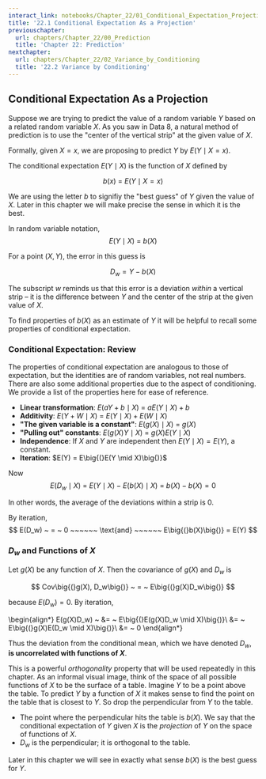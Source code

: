 ```yaml
---
interact_link: notebooks/Chapter_22/01_Conditional_Expectation_Projection.ipynb
title: '22.1 Conditional Expectation As a Projection'
previouschapter:
  url: chapters/Chapter_22/00_Prediction
  title: 'Chapter 22: Prediction'
nextchapter:
  url: chapters/Chapter_22/02_Variance_by_Conditioning
  title: '22.2 Variance by Conditioning'
---
```


## Conditional Expectation As a Projection ##

Suppose we are trying to predict the value of a random variable $Y$ based on a related random variable $X$. As you saw in Data 8, a natural method of prediction is to use the "center of the vertical strip" at the given value of $X$.

Formally, given $X=x$, we are proposing to predict $Y$ by $E(Y \mid X=x)$.

The conditional expectation $E(Y \mid X)$ is the function of $X$ defined by

$$
b(x) ~ = ~ E(Y \mid X = x)
$$

We are using the letter $b$ to signifiy the "best guess" of $Y$ given the value of $X$. Later in this chapter we will make precise the sense in which it is the best. 

In random variable notation,
$$
E(Y \mid X) ~ = ~ b(X)
$$

For a point $(X, Y)$, the error in this guess is

$$
D_w = Y - b(X)
$$

The subscript $w$ reminds us that this error is a deviation *within* a vertical strip – it is the difference between $Y$ and the center of the strip at the given value of $X$.

To find properties of $b(X)$ as an estimate of $Y$ it will be helpful to recall some properties of conditional expectation. 

### Conditional Expectation: Review ###
The properties of conditional expectation are analogous to those of expectation, but the identities are of random variables, not real numbers. There are also some additional properties due to the aspect of conditioning. We provide a list of the properties here for ease of reference.

- **Linear transformation**: $E(aY + b \mid X) ~ = ~ aE(Y \mid X) + b$
- **Additivity**: $E(Y + W \mid X) ~ = ~ E(Y \mid X) + E(W \mid X)$
- **"The given variable is a constant"**: $E(g(X) \mid X) ~ = ~ g(X)$
- **"Pulling out" constants**: $E(g(X)Y \mid X) ~ = ~ g(X)E(Y \mid X)$
- **Independence**: If $X$ and $Y$ are independent then $E(Y \mid X) = E(Y)$, a constant.
- **Iteration**: $E(Y) = E\big{(}E(Y \mid X)\big{)}$

Now
$$
E(D_w \mid X) ~ = ~ E(Y \mid X) - E(b(X) \mid X) ~ = ~ b(X) - b(X) = 0
$$

In other words, the average of the deviations within a strip is 0.

By iteration,
$$
E(D_w) ~ = ~ 0 ~~~~~~ \text{and} ~~~~~~ E\big{(}b(X)\big{)} = E(Y)
$$

### $D_w$ and Functions of $X$ ###

Let $g(X)$ be any function of $X$. Then the covariance of $g(X)$ and $D_w$ is

$$
Cov\big{(}g(X), D_w\big{)} ~ = ~ E\big{(}g(X)D_w\big{)} 
$$

because $E(D_w) = 0$. By iteration,

\begin{align*}
E(g(X)D_w) ~ &= ~ E\big{(}E(g(X)D_w \mid X)\big{)}\\
&= ~ E\big{(}g(X)E(D_w \mid X)\big{)}\\
&= ~ 0
\end{align*}

Thus the deviation from the conditional mean, which we have denoted $D_w$, **is uncorrelated with functions of $X$**.

This is a powerful *orthogonality* property that will be used repeatedly in this chapter. As an informal visual image, think of the space of all possible functions of $X$ to be the surface of a table. Imagine $Y$ to be a point above the table. To predict $Y$ by a function of $X$ it makes sense to find the point on the table that is closest to $Y$. So drop the perpendicular from $Y$ to the table. 
- The point where the perpendicular hits the table is $b(X)$. We say that the conditional expectation of $Y$ given $X$ is the *projection* of $Y$ on the space of functions of $X$.
- $D_w$ is the perpendicular; it is orthogonal to the table.

Later in this chapter we will see in exactly what sense $b(X)$ is the best guess for $Y$.
